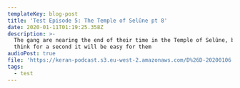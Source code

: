 ```yaml
---
templateKey: blog-post
title: 'Test Episode 5: The Temple of Selûne pt 8'
date: 2020-01-11T01:19:25.358Z
description: >-
  The gang are nearing the end of their time in the Temple of Selûne, but don't
  think for a second it will be easy for them
audioPost: true
file: 'https://keran-podcast.s3.eu-west-2.amazonaws.com/D%26D-20200106.mp3'
tags:
  - test
---
```


